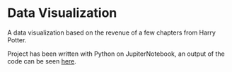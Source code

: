 # Data Visualization

A data visualization based on the revenue of a few chapters from Harry Potter.

Project has been written with Python on JupiterNotebook, an output of the code can be seen [here](https://github.com/simo54/dataVisualization/blob/main/dataVisualization.ipynb).
